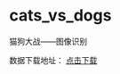 # cats_vs_dogs
猫狗大战——图像识别

数据下载地址：
[点击下载](https://www.kaggle.com/c/dogs-vs-cats-redux-kernels-edition/data)


